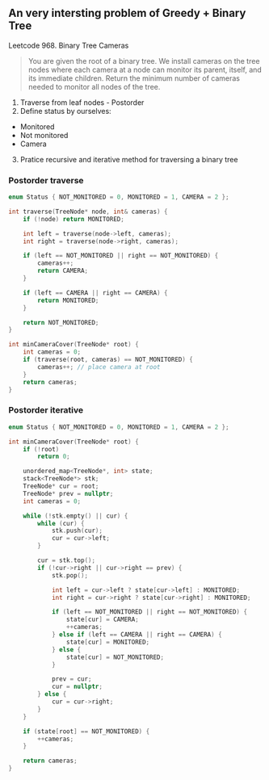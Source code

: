 ## An very intersting problem of Greedy + Binary Tree
Leetcode 968. Binary Tree Cameras

> You are given the root of a binary tree. We install cameras on the tree nodes where each
> camera at a node can monitor its parent, itself, and its immediate children.
> Return the minimum number of cameras needed to monitor all nodes of the tree.

1. Traverse from leaf nodes - Postorder
2. Define status by ourselves:
  - Monitored
  - Not monitored
  - Camera
3. Pratice recursive and iterative method for traversing a binary tree

### Postorder traverse
```cpp
enum Status { NOT_MONITORED = 0, MONITORED = 1, CAMERA = 2 };

int traverse(TreeNode* node, int& cameras) {
    if (!node) return MONITORED;

    int left = traverse(node->left, cameras);
    int right = traverse(node->right, cameras);

    if (left == NOT_MONITORED || right == NOT_MONITORED) {
        cameras++;
        return CAMERA;
    }

    if (left == CAMERA || right == CAMERA) {
        return MONITORED;
    }

    return NOT_MONITORED;
}

int minCameraCover(TreeNode* root) {
    int cameras = 0;
    if (traverse(root, cameras) == NOT_MONITORED) {
        cameras++; // place camera at root
    }
    return cameras;
}
```

### Postorder iterative
```cpp
enum Status { NOT_MONITORED = 0, MONITORED = 1, CAMERA = 2 };

int minCameraCover(TreeNode* root) {
    if (!root)
        return 0;

    unordered_map<TreeNode*, int> state;
    stack<TreeNode*> stk;
    TreeNode* cur = root;
    TreeNode* prev = nullptr;
    int cameras = 0;

    while (!stk.empty() || cur) {
        while (cur) {
            stk.push(cur);
            cur = cur->left;
        }

        cur = stk.top();
        if (!cur->right || cur->right == prev) {
            stk.pop();

            int left = cur->left ? state[cur->left] : MONITORED;
            int right = cur->right ? state[cur->right] : MONITORED;

            if (left == NOT_MONITORED || right == NOT_MONITORED) {
                state[cur] = CAMERA;
                ++cameras;
            } else if (left == CAMERA || right == CAMERA) {
                state[cur] = MONITORED;
            } else {
                state[cur] = NOT_MONITORED;
            }

            prev = cur;
            cur = nullptr;
        } else {
            cur = cur->right;
        }
    }

    if (state[root] == NOT_MONITORED) {
        ++cameras;
    }

    return cameras;
}
```


